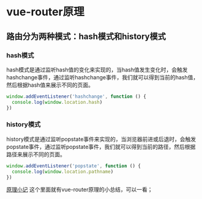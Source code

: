 # vue-router原理

## 路由分为两种模式：hash模式和history模式

### hash模式

hash模式是通过监听hash值的变化来实现的，当hash值发生变化时，会触发hashchange事件，通过监听hashchange事件，我们就可以得到当前的hash值，然后根据hash值来展示不同的页面。

```javascript
window.addEventListener('hashchange', function () {
  console.log(window.location.hash)
})
```

### history模式

history模式是通过监听popstate事件来实现的，当浏览器前进或后退时，会触发popstate事件，通过监听popstate事件，我们就可以得到当前的路径，然后根据路径来展示不同的页面。

```javascript
window.addEventListener('popstate', function () {
  console.log(window.location.pathname)
})
```

[原理小记](https://time.geekbang.org/column/article/440504?utm_campaign=geektime_search&utm_content=geektime_search&utm_medium=geektime_search&utm_source=geektime_search&utm_term=geektime_search)
这个里面就有vue-router原理的小总结，可以一看；
